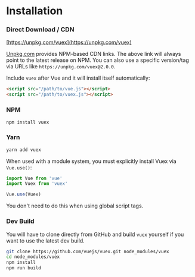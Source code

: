 # Installation

### Direct Download / CDN

[https://unpkg.com/vuex](https://unpkg.com/vuex)

<!--email_off-->
[Unpkg.com](https://unpkg.com) provides NPM-based CDN links. The above link will always point to the latest release on NPM. You can also use a specific version/tag via URLs like `https://unpkg.com/vuex@2.0.0`.
<!--/email_off-->

Include `vuex` after Vue and it will install itself automatically:

``` html
<script src="/path/to/vue.js"></script>
<script src="/path/to/vuex.js"></script>
```

### NPM

``` bash
npm install vuex
```

### Yarn

``` bash
yarn add vuex
```

When used with a module system, you must explicitly install Vuex via `Vue.use()`:

``` js
import Vue from 'vue'
import Vuex from 'vuex'

Vue.use(Vuex)
```

You don't need to do this when using global script tags.

### Dev Build

You will have to clone directly from GitHub and build `vuex` yourself if
you want to use the latest dev build.

``` bash
git clone https://github.com/vuejs/vuex.git node_modules/vuex
cd node_modules/vuex
npm install
npm run build
```
